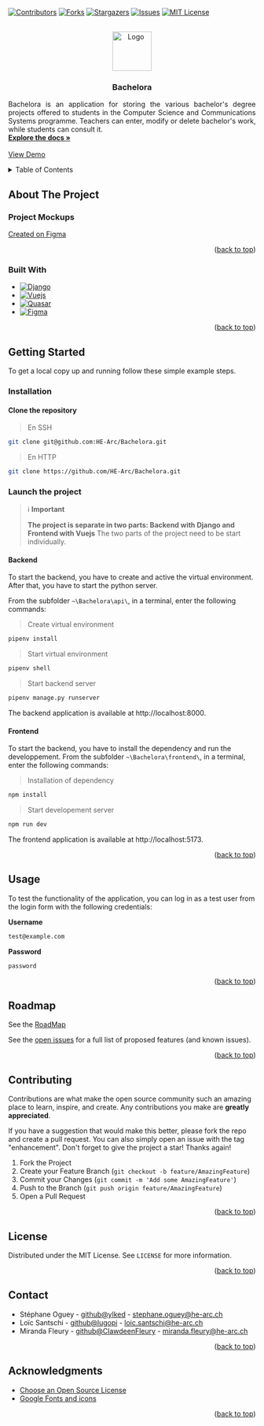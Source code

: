 <!-- README template from: https://github.com/othneildrew/Best-README-Template -->
<a name="readme-top"></a>


<!-- PROJECT SHIELDS -->
<!--
*** I'm using markdown "reference style" links for readability.
*** Reference links are enclosed in brackets [ ] instead of parentheses ( ).
*** See the bottom of this document for the declaration of the reference variables
*** for contributors-url, forks-url, etc. This is an optional, concise syntax you may use.
*** https://www.markdownguide.org/basic-syntax/#reference-style-links
-->
[![Contributors][contributors-shield]][contributors-url]
[![Forks][forks-shield]][forks-url]
[![Stargazers][stars-shield]][stars-url]
[![Issues][issues-shield]][issues-url]
[![MIT License][license-shield]][license-url]

<!-- PROJECT LOGO -->
<br />
<div align="center">
  <a href="https://github.com/HE-Arc/Bachelora">
    <img src="calm-webserver/public/favicon.png" alt="Logo" width="80" height="80">
  </a>

<h3 align="center">Bachelora</h3>

  <p align="justify">
    Bachelora is an application for storing the various bachelor's degree projects offered to students in the Computer Science and Communications Systems programme. Teachers can enter, modify or delete bachelor's work, while students can consult it.
    <br>
    <a href="https://github.com/HE-Arc/Bachelora/wiki"><strong>Explore the docs »</strong></a>
    <br>
    <br>
    <a href="https://bachelora.k8s.ing.he-arc.ch/">View Demo</a>
    <br>
  </p>
</div>

<!-- TABLE OF CONTENTS -->
<details>
  <summary>Table of Contents</summary>
  <ol>
    <li>
      <a href="#about-the-project">About The Project</a>
      <ul>
        <li><a href="#project-mockups">Project Mockups</a></li>
        <li><a href="#built-with">Built With</a></li>
      </ul>
    </li>
    <li>
      <a href="#getting-started">Getting Started</a>
      <ul>
        <li><a href="#installation">Installation</a></li>
        <li><a href="#launch-the-project">Launch the project</a></li>
      </ul>
    </li>
    <li><a href="#usage">Usage</a></li>
    <li><a href="#roadmap">Roadmap</a></li>
    <li><a href="#contributing">Contributing</a></li>
    <li><a href="#license">License</a></li>
    <li><a href="#contact">Contact</a></li>
    <li><a href="#acknowledgments">Acknowledgments</a></li>
  </ol>
</details>

<!-- ABOUT THE PROJECT -->
## About The Project
### Project Mockups
[Created on Figma](https://www.figma.com/proto/SmKhY5qcL2qdMs02uRW3FW/Bachelora?type=design&node-id=18-537&t=VPCcF4PfSFNjYXm2-1&scaling=scale-down&page-id=0%3A1&starting-point-node-id=18%3A537&mode=design)

<p align="right">(<a href="#readme-top">back to top</a>)</p>

### Built With
* [![Django][Django.com]][Django-url]
* [![Vuejs][Vuejs.com]][Vuejs-url]
* [![Quasar][Quasar.com]][Quasar-url]
* [![Figma][Figma.com]][Figma-url]

<p align="right">(<a href="#readme-top">back to top</a>)</p>

<!-- GETTING STARTED -->
## Getting Started
To get a local copy up and running follow these simple example steps.

### Installation
#### Clone the repository
> En SSH
   ```sh
   git clone git@github.com:HE-Arc/Bachelora.git
   ```
> En HTTP
   ```sh
   git clone https://github.com/HE-Arc/Bachelora.git
   ```

### Launch the project
> ℹ️ **Important**
>
> **The project is separate in two parts: Backend with Django and Frontend with Vuejs**
> The two parts of the project need to be start individually.

#### Backend
To start the backend, you have to create and active the virtual environment. After that, you have to start the python server.

From the subfolder `~\Bachelora\api\`, in a terminal, enter the following commands:

> Create virtual environment
   ```sh
   pipenv install
   ```
> Start virtual environment
   ```sh
   pipenv shell
   ```

> Start backend server
   ```sh
   pipenv manage.py runserver
   ```

The backend application is available at http://localhost:8000.

#### Frontend
To start the backend, you have to install the dependency and run the developpement.
From the subfolder `~\Bachelora\frontend\`, in a terminal, enter the following commands:

> Installation of dependency
   ```sh
   npm install
   ```

> Start developement server
   ```sh
   npm run dev
   ```
The frontend application is available at http://localhost:5173.

<p align="right">(<a href="#readme-top">back to top</a>)</p>

<!-- USAGE EXAMPLES -->
## Usage

To test the functionality of the application, you can log in as a test user from the login form with the following credentials:

**Username**
```bash
test@example.com
```

**Password**
```bash
password
```

<p align="right">(<a href="#readme-top">back to top</a>)</p>

<!-- ROADMAP -->
## Roadmap
See the [RoadMap](https://github.com/HE-Arc/calm/wiki/Roadmap)

See the [open issues](https://github.com/HE-Arc/calm/issues) for a full list of proposed features (and known issues).

<p align="right">(<a href="#readme-top">back to top</a>)</p>

<!-- CONTRIBUTING -->
## Contributing

Contributions are what make the open source community such an amazing place to learn, inspire, and create. Any contributions you make are **greatly appreciated**.

If you have a suggestion that would make this better, please fork the repo and create a pull request. You can also simply open an issue with the tag "enhancement".
Don't forget to give the project a star! Thanks again!

1. Fork the Project
2. Create your Feature Branch (`git checkout -b feature/AmazingFeature`)
3. Commit your Changes (`git commit -m 'Add some AmazingFeature'`)
4. Push to the Branch (`git push origin feature/AmazingFeature`)
5. Open a Pull Request

<p align="right">(<a href="#readme-top">back to top</a>)</p>

<!-- LICENSE -->
## License

Distributed under the MIT License. See `LICENSE` for more information.

<p align="right">(<a href="#readme-top">back to top</a>)</p>

<!-- CONTACT -->
## Contact

* Stéphane Oguey - [github@ylked](https://github.com/stephane-og) - [stephane.oguey@he-arc.ch](mailto:stephane.oguey@he-arc.ch?subject=[GitHub]%20Bachelor)
* Loïc Santschi - [github@lugopi](https://github.com/loisama) - [loic.santschi@he-arc.ch](mailto:loic.santschi@he-arc.ch?subject=[GitHub]%20Bachelora)
* Miranda Fleury - [github@ClawdeenFleury](https://github.com/ClawdeenFleury) - [miranda.fleury@he-arc.ch](mailto:miranda.fleury@he-arc.ch?subject=[GitHub]%20Bachelora)

<p align="right">(<a href="#readme-top">back to top</a>)</p>

<!-- ACKNOWLEDGMENTS -->
## Acknowledgments

* [Choose an Open Source License](https://choosealicense.com)
* [Google Fonts and icons](https://fonts.google.com)

<p align="right">(<a href="#readme-top">back to top</a>)</p>

<!-- MARKDOWN LINKS & IMAGES -->
<!-- https://www.markdownguide.org/basic-syntax/#reference-style-links -->
[contributors-shield]: https://img.shields.io/github/contributors/HE-Arc/Bachelora.svg?style=for-the-badge
[contributors-url]: https://github.com/HE-Arc/Bachelora/graphs/contributors
[forks-shield]: https://img.shields.io/github/forks/HE-Arc/Bachelora.svg?style=for-the-badge
[forks-url]: https://github.com/HE-Arc/Bachelora/forks
[stars-shield]: https://img.shields.io/github/stars/HE-Arc/Bachelora.svg?style=for-the-badge
[stars-url]: https://github.com/HE-Arc/Bachelora/stargazers
[issues-shield]: https://img.shields.io/github/issues/HE-Arc/Bachelora.svg?style=for-the-badge
[issues-url]: https://github.com/HE-Arc/Bachelora/issues
[license-shield]: https://img.shields.io/badge/license-MIT-green?style=for-the-badge
[license-url]: https://github.com/HE-Arc/Bachelora/blob/main/LICENSE
[Django.com]: https://img.shields.io/badge/Django-092E20?style=for-the-badge&logo=django&logoColor=green
[Django-url]: https://www.djangoproject.com
[Figma.com]: https://img.shields.io/badge/Figma-F24E1E?style=for-the-badge&logo=figma&logoColor=white
[Figma-url]: https://www.figma.com/fr/about/
[Quasar.com]: https://img.shields.io/badge/Quasar-1976D2?style=for-the-badge&logo=quasar&logoColor=white
[Quasar-url]: https://quasar.dev
[Vuejs.com]: https://img.shields.io/badge/Vue%20js-35495E?style=for-the-badge&logo=vuedotjs&logoColor=4FC08D
[Vuejs-url]: https://vuejs.org

